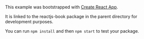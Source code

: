 This example was bootstrapped with [Create React App](https://github.com/facebook/create-react-app).

It is linked to the reactjs-book package in the parent directory for development purposes.

You can run `npm install` and then `npm start` to test your package.
